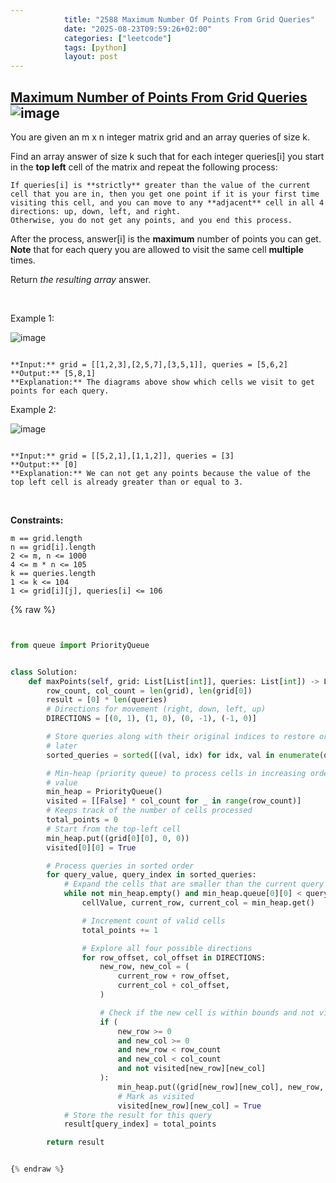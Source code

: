 ```yaml
---
            title: "2588 Maximum Number Of Points From Grid Queries"
            date: "2025-08-23T09:59:26+02:00"
            categories: ["leetcode"]
            tags: [python]
            layout: post
---
```

            
## [Maximum Number of Points From Grid Queries](https://leetcode.com/problems/maximum-number-of-points-from-grid-queries) ![image](https://img.shields.io/badge/Difficulty-Hard-red)

You are given an m x n integer matrix grid and an array queries of size k.

Find an array answer of size k such that for each integer queries[i] you start in the **top left** cell of the matrix and repeat the following process:

	If queries[i] is **strictly** greater than the value of the current cell that you are in, then you get one point if it is your first time visiting this cell, and you can move to any **adjacent** cell in all 4 directions: up, down, left, and right.
	Otherwise, you do not get any points, and you end this process.

After the process, answer[i] is the **maximum** number of points you can get. **Note** that for each query you are allowed to visit the same cell **multiple** times.

Return *the resulting array* answer.

 

Example 1:

![image](https://assets.leetcode.com/uploads/2025/03/15/image1.png)
```

**Input:** grid = [[1,2,3],[2,5,7],[3,5,1]], queries = [5,6,2]
**Output:** [5,8,1]
**Explanation:** The diagrams above show which cells we visit to get points for each query.
```

Example 2:

![image](https://assets.leetcode.com/uploads/2022/10/20/yetgriddrawio-2.png)
```

**Input:** grid = [[5,2,1],[1,1,2]], queries = [3]
**Output:** [0]
**Explanation:** We can not get any points because the value of the top left cell is already greater than or equal to 3.

```

 

**Constraints:**

	m == grid.length
	n == grid[i].length
	2 <= m, n <= 1000
	4 <= m * n <= 105
	k == queries.length
	1 <= k <= 104
	1 <= grid[i][j], queries[i] <= 106

{% raw %}


```python


from queue import PriorityQueue


class Solution:
    def maxPoints(self, grid: List[List[int]], queries: List[int]) -> List[int]:
        row_count, col_count = len(grid), len(grid[0])
        result = [0] * len(queries)
        # Directions for movement (right, down, left, up)
        DIRECTIONS = [(0, 1), (1, 0), (0, -1), (-1, 0)]

        # Store queries along with their original indices to restore order
        # later
        sorted_queries = sorted([(val, idx) for idx, val in enumerate(queries)])

        # Min-heap (priority queue) to process cells in increasing order of
        # value
        min_heap = PriorityQueue()
        visited = [[False] * col_count for _ in range(row_count)]
        # Keeps track of the number of cells processed
        total_points = 0
        # Start from the top-left cell
        min_heap.put((grid[0][0], 0, 0))
        visited[0][0] = True

        # Process queries in sorted order
        for query_value, query_index in sorted_queries:
            # Expand the cells that are smaller than the current query value
            while not min_heap.empty() and min_heap.queue[0][0] < query_value:
                cellValue, current_row, current_col = min_heap.get()

                # Increment count of valid cells
                total_points += 1

                # Explore all four possible directions
                for row_offset, col_offset in DIRECTIONS:
                    new_row, new_col = (
                        current_row + row_offset,
                        current_col + col_offset,
                    )

                    # Check if the new cell is within bounds and not visited
                    if (
                        new_row >= 0
                        and new_col >= 0
                        and new_row < row_count
                        and new_col < col_count
                        and not visited[new_row][new_col]
                    ):
                        min_heap.put((grid[new_row][new_col], new_row, new_col))
                        # Mark as visited
                        visited[new_row][new_col] = True
            # Store the result for this query
            result[query_index] = total_points

        return result


{% endraw %}
```
